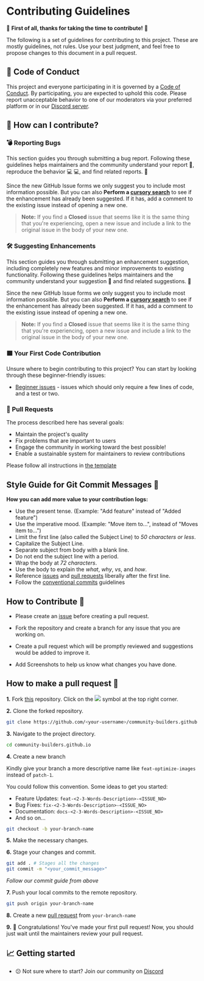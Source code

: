 # Contributing Guidelines

🎉 **First of all, thanks for taking the time to contribute!** 🎉

The following is a set of guidelines for contributing to this project. These are mostly guidelines, not rules. Use your best judgment, and feel free to propose changes to this document in a pull request.

## 📜 Code of Conduct

This project and everyone participating in it is governed by a [Code of Conduct](/CODE_OF_CONDUCT.md). By participating, you are expected to uphold this code. Please report unacceptable behavior to one of our moderators via your preferred platform or in our [Discord server](https://discord.gg/VwJp4KM).

## 🤔 How can I contribute?

### 💣 Reporting Bugs

This section guides you through submitting a bug report. Following these guidelines helps maintainers and the community understand your report 📝, reproduce the behavior 💻 💻, and find related reports. 🔎

Since the new GitHub Issue forms we only suggest you to include most information possible. But you can also **Perform a [cursory search](/issues)** to see if the enhancement has already been suggested. If it has, add a comment to the existing issue instead of opening a new one.

> **Note:** If you find a **Closed** issue that seems like it is the same thing that you're experiencing, open a new issue and include a link to the original issue in the body of your new one.

### 🛠 Suggesting Enhancements

This section guides you through submitting an enhancement suggestion, including completely new features and minor improvements to existing functionality. Following these guidelines helps maintainers and the community understand your suggestion 📝 and find related suggestions. 🔎

Since the new GitHub Issue forms we only suggest you to include most information possible. But you can also **Perform a [cursory search](/issues)** to see if the enhancement has already been suggested. If it has, add a comment to the existing issue instead of opening a new one.

> **Note:** If you find a **Closed** issue that seems like it is the same thing that you're experiencing, open a new issue and include a link to the original issue in the body of your new one.

### 🟩 Your First Code Contribution

Unsure where to begin contributing to this project? You can start by looking through these beginner-friendly issues:

*   [Beginner issues](/issues?q=is%3Aopen+is%3Aissue+label%3A%22good+first+issue%22) - issues which should only require a few lines of code, and a test or two.

### 📣 Pull Requests

The process described here has several goals:

*   Maintain the project's quality
*   Fix problems that are important to users
*   Engage the community in working toward the best possible!
*   Enable a sustainable system for maintainers to review contributions

Please follow all instructions in [the template](/blob/main/.github/pull_request_template.md)

## Style Guide for Git Commit Messages :memo:

**How you can add more value to your contribution logs:**

*   Use the present tense. (Example: "Add feature" instead of "Added feature")
*   Use the imperative mood. (Example: "Move item to...", instead of "Moves item to...")
*   Limit the first line (also called the Subject Line) to *50 characters or less*.
*   Capitalize the Subject Line.
*   Separate subject from body with a blank line.
*   Do not end the subject line with a period.
*   Wrap the body at *72 characters*.
*   Use the body to explain the *what*, *why*, *vs*, and *how*.
*   Reference [issues](/community-builders.github.io/issues) and [pull requests](/devprotocol.xyz/pulls) liberally after the first line.
*   Follow the [conventional commits](https://www.conventionalcommits.org/en/v1.0.0/) guidelines

## How to Contribute 🚀

*   Please create an [issue](/community-builders.github.io/issues) before creating a pull request.

*   Fork the repository and create a branch for any issue that you are working on.

*   Create a pull request which will be promptly reviewed and suggestions would be added to improve it.

*   Add Screenshots to help us know what changes you have done.

## How to make a pull request 🤔

**1.** Fork [this](https://github.com/community-builders/community-builders.github.io) repository. Click on the <a  href="https://github.com/community-builders/community-builders.github.io"><img  src="https://img.icons8.com/fluency/30/000000/code-fork.png"/></a> symbol at the top right corner.

**2.** Clone the forked repository.

```bash
git clone https://github.com/<your-username>/community-builders.github.io.git
```

**3.** Navigate to the project directory.

```bash
cd community-builders.github.io
```

**4.** Create a new branch

Kindly give your branch a more descriptive name like `feat-optimize-images` instead of `patch-1`.

You could follow this convention. Some ideas to get you started:

*   Feature Updates: `feat-<2-3-Words-Description>-<ISSUE_NO>`
*   Bug Fixes: `fix-<2-3-Words-Description>-<ISSUE_NO>`
*   Documentation: `docs-<2-3-Words-Description>-<ISSUE_NO>`
*   And so on...

```bash
git checkout -b your-branch-name
```

**5.** Make the necessary changes.

**6.** Stage your changes and commit.

```bash
git add . # Stages all the changes
git commit -m "<your_commit_message>"
```

*Follow our commit guide from above*

**7.** Push your local commits to the remote repository.

```bash
git push origin your-branch-name
```

**8.** Create a new [pull request](https://help.github.com/en/github/collaborating-with-issues-and-pull-requests/creating-a-pull-request) from `your-branch-name`

**9.** 🎉 Congratulations! You've made your first pull request! Now, you should just wait until the maintainers review your pull request.

## 📈 Getting started

*   😕 Not sure where to start? Join our community on [Discord](https://discord.gg/VwJp4KM)
